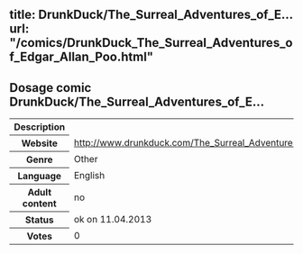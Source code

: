 title: DrunkDuck/The_Surreal_Adventures_of_E...
url: "/comics/DrunkDuck_The_Surreal_Adventures_of_Edgar_Allan_Poo.html"
---
Dosage comic DrunkDuck/The_Surreal_Adventures_of_E...
-----------------------------------------

<table class="comicinfo">
<tr>
<th>Description</th><td></td>
</tr>
<tr>
<th>Website</th><td><a href="http://www.drunkduck.com/The_Surreal_Adventures_of_Edgar_Allan_Poo/">http://www.drunkduck.com/The_Surreal_Adventures_of_Edgar_Allan_Poo/</a></td>
</tr>
<tr>
<th>Genre</th><td>Other</td>
</tr>
<tr>
<th>Language</th><td>English</td>
</tr>
<tr>
<th>Adult content</th><td>no</td>
</tr>
<tr>
<th>Status</th><td>ok on 11.04.2013</td>
</tr>
<tr>
<th>Votes</th><td>0</div></td>
</tr>
</table>
